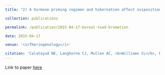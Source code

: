 ```yaml
---
title: "2) A hormone priming regimen and hibernation affect oviposition in the boreal toad (<i>Anaxyrus boreas boreas</i>)"

collection: publications

permalink: /publication/2015-04-17-boreal-toad-brumation

date: 2015-04-17

venue: '<i>Theriogenology</i>'

citation: 'Calatayud NE, Langhorne CJ, Mullen AC, <b>Williams CL</b>, Bullock L, Smith T, Davinroy E, Vance CK, Kouba AJ, Willard ST (2015). The effects of hormone priming regimen on spontaneous oviposition with and without hibernation in the boreal toad (<i>Anaxyrus boreas boreas</i>). <i>Theriogenology</i>, 84(4): 600-7.'
---
```


Link to paper [here](https://doi.org/10.1016/j.theriogenology.2015.04.017)
